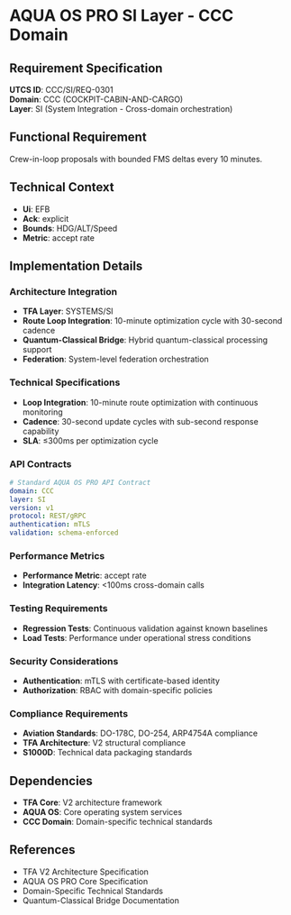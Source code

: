# AQUA OS PRO SI Layer - CCC Domain

## Requirement Specification

**UTCS ID**: CCC/SI/REQ-0301  
**Domain**: CCC (COCKPIT-CABIN-AND-CARGO)  
**Layer**: SI (System Integration - Cross-domain orchestration)  

## Functional Requirement

Crew-in-loop proposals with bounded FMS deltas every 10 minutes.

## Technical Context

- **Ui**: EFB
- **Ack**: explicit
- **Bounds**: HDG/ALT/Speed
- **Metric**: accept rate


## Implementation Details

### Architecture Integration
- **TFA Layer**: SYSTEMS/SI
- **Route Loop Integration**: 10-minute optimization cycle with 30-second cadence
- **Quantum-Classical Bridge**: Hybrid quantum-classical processing support
- **Federation**: System-level federation orchestration

### Technical Specifications

- **Loop Integration**: 10-minute route optimization with continuous monitoring
- **Cadence**: 30-second update cycles with sub-second response capability
- **SLA**: ≤300ms per optimization cycle

### API Contracts


```yaml
# Standard AQUA OS PRO API Contract
domain: CCC
layer: SI
version: v1
protocol: REST/gRPC
authentication: mTLS
validation: schema-enforced
```

### Performance Metrics

- **Performance Metric**: accept rate
- **Integration Latency**: <100ms cross-domain calls

### Testing Requirements

- **Regression Tests**: Continuous validation against known baselines
- **Load Tests**: Performance under operational stress conditions

### Security Considerations

- **Authentication**: mTLS with certificate-based identity
- **Authorization**: RBAC with domain-specific policies

### Compliance Requirements

- **Aviation Standards**: DO-178C, DO-254, ARP4754A compliance
- **TFA Architecture**: V2 structural compliance
- **S1000D**: Technical data packaging standards

## Dependencies

- **TFA Core**: V2 architecture framework
- **AQUA OS**: Core operating system services
- **CCC Domain**: Domain-specific technical standards

## References

- TFA V2 Architecture Specification
- AQUA OS PRO Core Specification
- Domain-Specific Technical Standards
- Quantum-Classical Bridge Documentation
